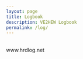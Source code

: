 ```yaml
---
layout: page
title: Logbook
description: VE2HEW Logbook
permalink: /log/
---
```


<div id="hrdlog-oa"> </div>
<div id="hrdlog">www.hrdlog.net</div>
<script type="text/javascript" language="javascript" src="http://www.hrdlog.net/hrdlog.js"></script>
<script type="text/javascript" language="javascript">
var ohrdlog = new HrdLog('VE2HEW');
setInterval('ohrdlog.LoadOnAir()', 15000);
ohrdlog.LoadByCallsign();
ohrdlog.SetColors('&colors=%23FFFFFF','%23FFFFFF','%23F6F4EB');
ohrdlog.LoadLastQso(20);
ohrdlog.DisableLinks();
</script>
